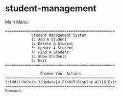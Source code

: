 # student-management
Main Manu:

    ==================================================
                Student Management System
                1: Add A Student
                2: Delete A Student
                3: Update A Student
                4: Find A Student
                5: Show Students
                6: Exit
    ==================================================

                    Choose Your Action: 
    ~~~~~~~~~~~~~~~~~~~~~~~~~~~~~~~~~~~~~~~~~~~~~~~~~~
    1:Add|2:Delete|3:Update|4:Find|5:Display All|6:Exit
    ~~~~~~~~~~~~~~~~~~~~~~~~~~~~~~~~~~~~~~~~~~~~~~~~~~
    Command: 
